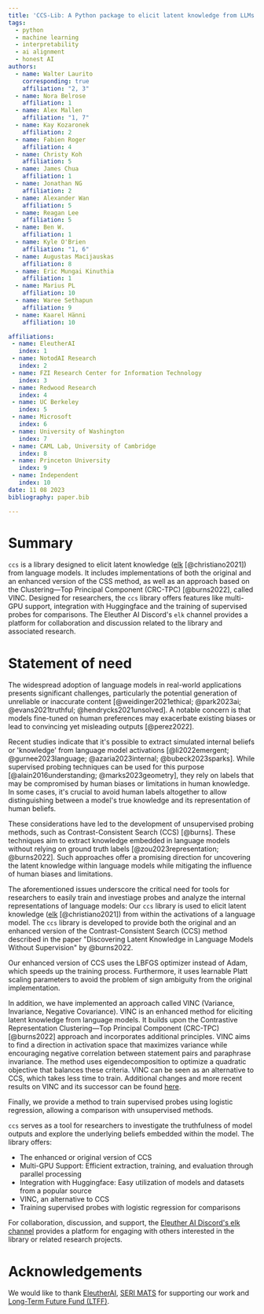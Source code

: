 ```yaml
---
title: 'CCS-Lib: A Python package to elicit latent knowledge from LLMs'
tags:
  - python
  - machine learning
  - interpretability
  - ai alignment
  - honest AI
authors:
  - name: Walter Laurito
    corresponding: true
    affiliation: "2, 3"
  - name: Nora Belrose
    affiliation: 1 
  - name: Alex Mallen
    affiliation: "1, 7"
  - name: Kay Kozaronek
    affiliation: 2
  - name: Fabien Roger
    affiliation: 4
  - name: Christy Koh
    affiliation: 5
  - name: James Chua
    affiliation: 1
  - name: Jonathan NG
    affiliation: 2
  - name: Alexander Wan
    affiliation: 5
  - name: Reagan Lee
    affiliation: 5
  - name: Ben W.
    affiliation: 1
  - name: Kyle O'Brien
    affiliation: "1, 6"
  - name: Augustas Macijauskas
    affiliation: 8
  - name: Eric Mungai Kinuthia
    affiliation: 1
  - name: Marius PL
    affiliation: 10
  - name: Waree Sethapun
    affiliation: 9
  - name: Kaarel Hänni
    affiliation: 10

affiliations:
 - name: EleutherAI
   index: 1
 - name: NotodAI Research
   index: 2
 - name: FZI Research Center for Information Technology
   index: 3
 - name: Redwood Research
   index: 4
 - name: UC Berkeley
   index: 5
 - name: Microsoft
   index: 6
 - name: University of Washington
   index: 7
 - name: CAML Lab, University of Cambridge
   index: 8
 - name: Princeton University
   index: 9
 - name: Independent
   index: 10
date: 11 08 2023
bibliography: paper.bib

---
```


# Summary

`ccs` is a library designed to elicit latent knowledge ([elk](`https://docs.google.com/document/d/1WwsnJQstPq91_Yh-Ch2XRL8H_EpsnjrC1dwZXR37PC8/`) [@christiano2021]) from language models. It includes implementations of both the original and an enhanced version of the CSS method, as well as an approach based on the Clustering—Top Principal Component (CRC-TPC) [@burns2022], called VINC. Designed for researchers, the `ccs` library offers features like multi-GPU support, integration with Huggingface and the training of supervised probes for comparisons. The Eleuther AI Discord's `elk` channel provides a platform for collaboration and discussion related to the library and associated research.

# Statement of need

The widespread adoption of language models in real-world applications presents significant challenges, particularly the potential generation of unreliable or inaccurate content [@weidinger2021ethical; @park2023ai; @evans2021truthful; @hendrycks2021unsolved]. A notable concern is that models fine-tuned on human preferences may exacerbate existing biases or lead to convincing yet misleading outputs [@perez2022].

Recent studies indicate that it's possible to extract simulated internal beliefs or 'knowledge' from language model activations [@li2022emergent; @gurnee2023language; @azaria2023internal; @bubeck2023sparks]. While supervised probing techniques can be used for this purpose [@alain2016understanding; @marks2023geometry], they rely on labels that may be compromised by human biases or limitations in human knowledge. In some cases, it's crucial to avoid human labels altogether to allow distinguishing between a model's true knowledge and its representation of human beliefs.

These considerations have led to the development of unsupervised probing methods, such as Contrast-Consistent Search (CCS) [@burns]. These techniques aim to extract knowledge embedded in language models without relying on ground truth labels [@zou2023representation; @burns2022]. Such approaches offer a promising direction for uncovering the latent knowledge within language models while mitigating the influence of human biases and limitations.

The aforementioned issues underscore the critical need for tools for researchers to easily train and investiage probes and analyze the internal representations of language models: Our `ccs` library is used to elicit latent knowledge ([elk](`https://docs.google.com/document/d/1WwsnJQstPq91_Yh-Ch2XRL8H_EpsnjrC1dwZXR37PC8/`) [@christiano2021]) from within the activations of a language model. The `ccs` library is developed to provide both the original and an enhanced version of the Contrast-Consistent Search (CCS) method described in the paper "Discovering Latent Knowledge in Language Models Without Supervision" by @burns2022.

Our enhanced version of CCS uses the LBFGS optimizer instead of Adam, which speeds up the training process. Furthermore, it uses learnable Platt scaling parameters to avoid the problem of sign ambiguity from the original implementation.

In addition, we have implemented an approach called VINC (Variance, Invariance, Negative Covariance). VINC is an enhanced method for eliciting latent knowledge from language models. It builds upon the Contrastive Representation Clustering—Top Principal Component (CRC-TPC) [@burns2022] approach and incorporates additional principles. VINC aims to find a direction in activation space that maximizes variance while encouraging negative correlation between statement pairs and paraphrase invariance. The method uses eigendecomposition to optimize a quadratic objective that balances these criteria. VINC can be seen as an alternative to CCS, which takes less time to train. Additional changes and more recent results on VINC and its successor can be found [here](https://blog.eleuther.ai/vincs/).

Finally, we provide a method to train supervised probes using logistic regression, allowing a comparison with unsupervised methods.

`ccs` serves as a tool for researchers to investigate the truthfulness of model outputs and explore the underlying beliefs embedded within the model. The library offers:

- The enhanced or original version of CCS
- Multi-GPU Support: Efficient extraction, training, and evaluation through parallel processing
- Integration with Huggingface: Easy utilization of models and datasets from a popular source
- VINC, an alternative to CCS
- Training supervised probes with logistic regression for comparisons

For collaboration, discussion, and support, the [Eleuther AI Discord's elk channel](https://discord.com/channels/729741769192767510/1070194752785489991) provides a platform for engaging with others interested in the library or related research projects.

# Acknowledgements
We would like to thank [EleutherAI](https://www.eleuther.ai/), [SERI MATS](https://www.serimats.org/) for supporting our work and [Long-Term Future Fund (LTFF)](https://funds.effectivealtruism.org/funds/far-future).
